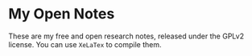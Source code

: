 # My Open Notes

These are my free and open research notes, released under the GPLv2 license. You can use `XeLaTex` to compile them.
